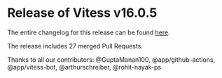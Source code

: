 # Release of Vitess v16.0.5
The entire changelog for this release can be found [here](https://github.com/vitessio/vitess/blob/main/changelog/16.0/16.0.5/changelog.md).

The release includes 27 merged Pull Requests.

Thanks to all our contributors: @GuptaManan100, @app/github-actions, @app/vitess-bot, @arthurschreiber, @rohit-nayak-ps

